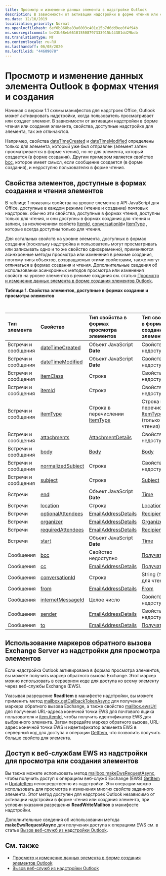 ```yaml
---
title: Просмотр и изменение данных элемента в надстройке Outlook
description: В зависимости от активации надстройки в форме чтения или создания элемента, свойства, доступные надстройке для элемента, отличаются.
ms.date: 12/10/2019
localization_priority: Normal
ms.openlocfilehash: 6ef0b868ba83a6003c401e15b7d6dd9ee0f4f94b
ms.sourcegitcommit: be23b68eb661015508797333915b44381dd29bdb
ms.translationtype: MT
ms.contentlocale: ru-RU
ms.lasthandoff: 06/08/2020
ms.locfileid: "44609078"
---
```

# <a name="get-and-set-outlook-item-data-in-read-or-compose-forms"></a>Просмотр и изменение данных элемента Outlook в формах чтения и создания

Начиная с версии 1.1 схемы манифестов для надстроек Office, Outlook может активировать надстройки, когда пользователь просматривает или создает элемент. В зависимости от активации надстройки в форме чтения или создания элемента, свойства, доступные надстройке для элемента, так же отличаются.

Например, свойства [dateTimeCreated](../reference/objectmodel/preview-requirement-set/office.context.mailbox.item.md#properties) и [dateTimeModified](../reference/objectmodel/preview-requirement-set/office.context.mailbox.item.md#properties) определены только для элемента, который уже был отправлен (элемент затем просматривается в форме чтения), но не для элемента, который создается (в форме создания). Другим примером является свойство [bcc](../reference/objectmodel/preview-requirement-set/office.context.mailbox.item.md#properties), которое имеет смысл, если сообщение создается (в форме создания), и недоступно пользователю в форме чтения.

## <a name="item-properties-available-in-compose-and-read-forms"></a>Свойства элементов, доступные в формах создания и чтения элементов

В таблице 1 показаны свойства на уровне элемента в API JavaScript для Office, доступные в каждом режиме (чтение и создание) почтовых надстроек. обычно эти свойства, доступные в формах чтения, доступны только для чтения, и они доступны в формах создания для чтения и записи, за исключением свойств [ItemId](../reference/objectmodel/preview-requirement-set/office.context.mailbox.item.md#properties), [conversationId](../reference/objectmodel/preview-requirement-set/office.context.mailbox.item.md#properties)и [ItemType](../reference/objectmodel/preview-requirement-set/office.context.mailbox.item.md#properties) , которые всегда доступны только для чтения.

Для остальных свойств на уровне элемента, доступных в формах создания (поскольку надстройка и пользователь могут просматривать или записывать одно и то же свойство одновременно), применяются асинхронные методы просмотра или изменения в режиме создания, поэтому типы объектов, возвращаемых этими свойствами, также могут отличаться в формах создания и чтения. Дополнительные сведения об использовании асинхронных методов просмотра или изменения свойств на уровне элементов в режиме создания см. статью [Просмотр и изменение данных элемента в форме создания элементов Outlook](get-and-set-item-data-in-a-compose-form.md).


**Таблица 1. Свойства элементов, доступные в формах создания и просмотра элементов**

<br/>

|**Тип элемента**|**Свойство**|**Тип свойства в формах просмотра элементов**|**Тип свойства в формах создания элементов**|
|:-----|:-----|:-----|:-----|
|Встречи и сообщения|[dateTimeCreated](../reference/objectmodel/preview-requirement-set/office.context.mailbox.item.md#properties)|Объект JavaScript **Date**|Свойство недоступно|
|Встречи и сообщения|[dateTimeModified](../reference/objectmodel/preview-requirement-set/office.context.mailbox.item.md#properties)|Объект JavaScript **Date**|Свойство недоступно|
|Встречи и сообщения|[itemClass](../reference/objectmodel/preview-requirement-set/office.context.mailbox.item.md#properties)|Строка|Свойство недоступно|
|Встречи и сообщения|[itemId](../reference/objectmodel/preview-requirement-set/office.context.mailbox.item.md#properties)|Строка|Свойство недоступно|
|Встречи и сообщения|[itemType](../reference/objectmodel/preview-requirement-set/office.context.mailbox.item.md#properties)|Строка в перечислении [ItemType](/javascript/api/outlook/office.mailboxenums.itemtype)|Строка в перечислении [ItemType](/javascript/api/outlook/office.mailboxenums.itemtype) (только для чтения)|
|Встречи и сообщения|[attachments](../reference/objectmodel/preview-requirement-set/office.context.mailbox.item.md#properties)|[AttachmentDetails](/javascript/api/outlook/office.attachmentdetails)|Свойство недоступно|
|Встречи и сообщения|[body](../reference/objectmodel/preview-requirement-set/office.context.mailbox.item.md#properties)|[Body](/javascript/api/outlook/office.body)|[Body](/javascript/api/outlook/office.body)|
|Встречи и сообщения|[normalizedSubject](../reference/objectmodel/preview-requirement-set/office.context.mailbox.item.md#properties)|Строка|Свойство недоступно|
|Встречи и сообщения|[subject](../reference/objectmodel/preview-requirement-set/office.context.mailbox.item.md#properties)|Строка|[Subject](/javascript/api/outlook/office.subject)|
|Встречи|[end](../reference/objectmodel/preview-requirement-set/office.context.mailbox.item.md#properties)|Объект JavaScript **Date**|[Time](/javascript/api/outlook/office.time)|
|Встречи|[location](../reference/objectmodel/preview-requirement-set/office.context.mailbox.item.md#properties)|Строка|[Location](/javascript/api/outlook/office.location)|
|Встречи|[optionalAttendees](../reference/objectmodel/preview-requirement-set/office.context.mailbox.item.md#properties)|[EmailAddressDetails](/javascript/api/outlook/office.emailaddressdetails)|[Recipients](/javascript/api/outlook/office.recipients)|
|Встречи|[organizer](../reference/objectmodel/preview-requirement-set/office.context.mailbox.item.md#properties)|[EmailAddressDetails](/javascript/api/outlook/office.emailaddressdetails)|[Organizer](/javascript/api/outlook/office.organizer)|
|Встречи|[requiredAttendees](../reference/objectmodel/preview-requirement-set/office.context.mailbox.item.md#properties)|[EmailAddressDetails](/javascript/api/outlook/office.emailaddressdetails)|[Recipients](/javascript/api/outlook/office.recipients)|
|Встречи|[start](../reference/objectmodel/preview-requirement-set/office.context.mailbox.item.md#properties)|Объект JavaScript **Date**|[Time](/javascript/api/outlook/office.time)|
|Сообщения|[bcc](../reference/objectmodel/preview-requirement-set/office.context.mailbox.item.md#properties)|Свойство недоступно|[Получатели](/javascript/api/outlook/office.recipients)|
|Сообщения|[cc](../reference/objectmodel/preview-requirement-set/office.context.mailbox.item.md#properties)|[EmailAddressDetails](/javascript/api/outlook/office.emailaddressdetails)|[Получатели](/javascript/api/outlook/office.recipients)|
|Сообщения|[conversationId](../reference/objectmodel/preview-requirement-set/office.context.mailbox.item.md#properties)|Строка|String (только для чтения)|
|Сообщения|[from](../reference/objectmodel/preview-requirement-set/office.context.mailbox.item.md#properties)|[EmailAddressDetails](/javascript/api/outlook/office.emailaddressdetails)|[From](/javascript/api/outlook/office.from)|
|Сообщения|[internetMessageId](../reference/objectmodel/preview-requirement-set/office.context.mailbox.item.md#properties)|Целое число|Свойство недоступно|
|Сообщения|[sender](../reference/objectmodel/preview-requirement-set/office.context.mailbox.item.md#properties)|[EmailAddressDetails](/javascript/api/outlook/office.emailaddressdetails)|Свойство недоступно|
|Сообщения|[to](../reference/objectmodel/preview-requirement-set/office.context.mailbox.item.md#properties)|[EmailAddressDetails](/javascript/api/outlook/office.emailaddressdetails)|[Получатели](/javascript/api/outlook/office.recipients)|

## <a name="use-exchange-server-callback-tokens-from-a-read-add-in"></a>Использование маркеров обратного вызова Exchange Server из надстройки для просмотра элементов

Если надстройка Outlook активирована в формах просмотра элементов, вы можете получить маркер обратного вызова Exchange. Этот маркер можно использовать в серверном коде для доступа ко всему элементу через веб-службы Exchange (EWS).

Указывая разрешение **ReadItem** в манифесте надстройки, вы можете применить метод [mailbox.getCallbackTokenAsync](../reference/objectmodel/preview-requirement-set/office.context.mailbox.md#methods) для получения маркера обратного вызова Exchange, а также свойство [mailbox.ewsUrl](../reference/objectmodel/preview-requirement-set/office.context.mailbox.md#properties) для получения URL-адреса конечной точки EWS для почтового ящика пользователя и [item.itemId](../reference/objectmodel/preview-requirement-set/office.context.mailbox.item.md#properties), чтобы получить идентификатор EWS для выбранного элемента. Затем передайте маркер обратного вызова, URL-адрес конечной точки EWS и идентификатор элемента EWS в серверный код для доступа к операции [GetItem](/exchange/client-developer/web-service-reference/getitem-operation), что позволить получить больше свойств для элемента.


## <a name="access-ews-from-a-read-or-compose-add-in"></a>Доступ к веб-службам EWS из надстройки для просмотра или создания элементов

Вы также можете использовать метод [mailbox.makeEwsRequestAsync](../reference/objectmodel/preview-requirement-set/office.context.mailbox.md#methods), чтобы получить доступ к операциям веб-служб Exchange (EWS) [GetItem](/exchange/client-developer/web-service-reference/getitem-operation) и [UpdateItem](/exchange/client-developer/web-service-reference/updateitem-operation) непосредственно из надстройки. Эти операции можно использовать для просмотра и изменения многих свойств заданного элемента. Этот метод доступен для надстроек Outlook независимо от активации надстройки в форме чтения или создания элемента, при условии указания разрешения **ReadWriteMailbox** в манифесте надстройки.

Дополнительные сведения об использовании метода **makeEwsRequestAsync** для получения доступа к операциям EWS см. в статье [Вызов веб-служб из надстройки Outlook](web-services.md).


## <a name="see-also"></a>См. также

- [Просмотр и изменение данных элемента в форме создания элементов Outlook](get-and-set-item-data-in-a-compose-form.md)
- [Вызов веб-служб из надстройки Outlook](web-services.md)
